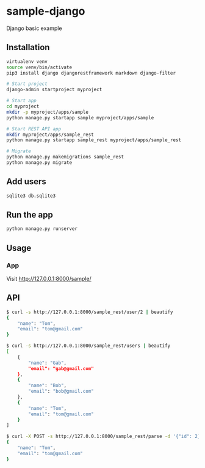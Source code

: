 # sample-django

Django basic example

## Installation

```bash
virtualenv venv
source venv/bin/activate
pip3 install django djangorestframework markdown django-filter

# Start project
django-admin startproject myproject

# Start app
cd myproject
mkdir -p myproject/apps/sample
python manage.py startapp sample myproject/apps/sample

# Start REST API app
mkdir myproject/apps/sample_rest
python manage.py startapp sample_rest myproject/apps/sample_rest

# Migrate
python manage.py makemigrations sample_rest
python manage.py migrate
```

## Add users

```bash
sqlite3 db.sqlite3
```

## Run the app

```bash
python manage.py runserver
```

## Usage

### App

Visit http://127.0.0.1:8000/sample/

## API

```bash
$ curl -s http://127.0.0.1:8000/sample_rest/user/2 | beautify
{
    "name": "Tom",
    "email": "tom@gmail.com"
}

$ curl -s http://127.0.0.1:8000/sample_rest/users | beautify 
[
    {
        "name": "Gab",
        "email": "gab@gmail.com"
    },
    {
        "name": "Bob",
        "email": "bob@gmail.com"
    },
    {
        "name": "Tom",
        "email": "tom@gmail.com"
    }
]

$ curl -X POST -s http://127.0.0.1:8000/sample_rest/parse -d '{"id": 2}' | beautify
{
    "name": "Tom",
    "email": "tom@gmail.com"
}
```